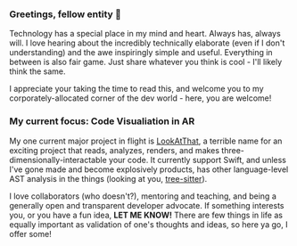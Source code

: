 ### Greetings, fellow entity 👋

Technology has a special place in my mind and heart. Always has, always will. I love hearing about the incredibly technically elaborate (even if I don't understanding) and the awe inspiringly simple and useful. Everything in between is also fair game. Just share whatever you think is cool - I'll likely think the same.

I appreciate your taking the time to read this, and welcome you to my corporately-allocated corner of the dev world - here, you are welcome!

### My current focus: Code Visualiation in AR

My one current major project in flight is [LookAtThat](https://github.com/tikimcfee/LookAtThat), a terrible name for an exciting project that reads, analyzes, renders, and makes three-dimensionally-interactable your code. It currently support Swift, and unless I've gone made and become explosively products, has other language-level AST analysis in the things (looking at you, [tree-sitter](https://tree-sitter.github.io/tree-sitter/)).

I love collaborators (who doesn't?), mentoring and teaching, and being a generally open and transparent developer advocate. If something interests you, or you have a fun idea, **LET ME KNOW!** There are few things in life as equally important as validation of one's thoughts and ideas, so here ya go, I offer some!
